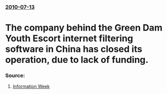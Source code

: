 ### [2010-07-13](/news/2010/07/13/index.md)

# The company behind the Green Dam Youth Escort internet filtering software in China has closed its operation, due to lack of funding. 




### Source:

1. [Information Week](http://www.informationweek.com/news/storage/security/showArticle.jhtml?articleID=225800036&subSection=All+Stories)
